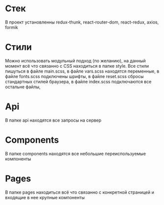 # Стек
В проект установленны redux-thunk, react-router-dom, react-redux, axios, formik
# Стили
Можно использовать модульный подход (по желанию), на данный момент всё что связанно c CSS находиться в папке style. 
    Все стили пишуться в файле main.scss, 
    в файле vars.scss находятся переменные,
    в файле fonts.scss подключены шрифты,
    в файле reset.scss сбросы стандартных стилей браузера,
    в файле index.scss подключаются все остальне файлы,
# Api 
В папке api находятся все запросы на сервер
# Components 
В папке components находятся все небольшие переиспользуемые компоненты
# Pages
В папке pages находиться всё что связанно с конкретной страницей и входящие в нее крупные компоненты
